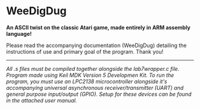 # WeeDigDug
**An ASCII twist on the classic Atari game, made entirely in ARM assembly language!**

Please read the accompanying documentation (WeeDigDug) detailing the instructions of use and primary goal of the program. Thank you!

---

*All .s files must be compiled together alongside the lab7wrapper.c file. Program made using Keil MDK Version 5 Developmen Kit. To run the program, you must use an LPC2138 microcontroller alongside it's accompanying universal asynchronous receiver/transmitter (UART) and general purpose input/output (GPIO). Setup for these devices can be found in the attached user manual.*
